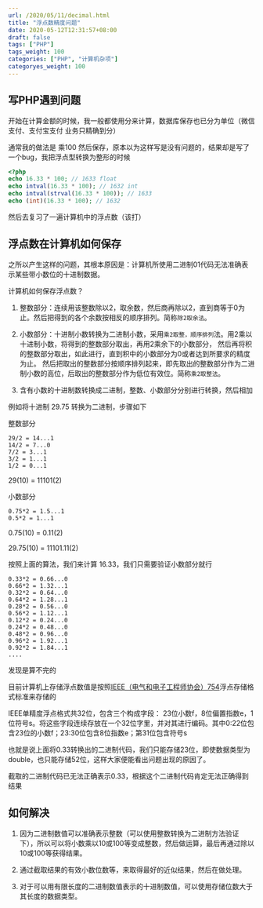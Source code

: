 ```yaml
---
url: /2020/05/11/decimal.html
title: "浮点数精度问题"
date: 2020-05-12T12:31:57+08:00
draft: false
tags: ["PHP"]
tags_weight: 100
categories: ["PHP", "计算机杂项"]
categoryes_weight: 100
---
```


## 写PHP遇到问题

开始在计算金额的时候，我一般都使用分来计算，数据库保存也已分为单位（微信支付、支付宝支付 业务只精确到分）

通常我的做法是 乘100 然后保存，原本以为这样写是没有问题的，结果却是写了一个bug，我把浮点型转换为整形的时候

```php
<?php
echo 16.33 * 100; // 1633 float
echo intval(16.33 * 100); // 1632 int
echo intval(strval(16.33 * 100)); // 1633
echo (int)(16.33 * 100); // 1632
```

然后去复习了一遍计算机中的浮点数（该打）

## 浮点数在计算机如何保存

之所以产生这样的问题，其根本原因是：计算机所使用二进制01代码无法准确表示某些带小数位的十进制数据。

计算机如何保存浮点数？

1. 整数部分：连续用该整数除以2，取余数，然后商再除以2，直到商等于0为止。然后把得到的各个余数按相反的顺序排列。简称`除2取余法`。

2. 小数部分：十进制小数转换为二进制小数，采用`乘2取整，顺序排列`法。用2乘以十进制小数，将得到的整数部分取出，再用2乘余下的小数部分，
然后再将积的整数部分取出，如此进行，直到积中的小数部分为0或者达到所要求的精度为止。
然后把取出的整数部分按顺序排列起来，即先取出的整数部分作为二进制小数的高位，后取出的整数部分作为低位有效位。简称`乘2取整法`。

3. 含有小数的十进制数转换成二进制，整数、小数部分分别进行转换，然后相加

例如将十进制 29.75 转换为二进制，步骤如下

整数部分

```
29/2 = 14...1
14/2 = 7...0
7/2 = 3...1
3/2 = 1...1
1/2 = 0...1
```

29(10) = 11101(2)

小数部分

```
0.75*2 = 1.5...1
0.5*2 = 1...1
```
0.75(10) = 0.11(2)

29.75(10) = 11101.11(2)

按照上面的算法，我们来计算 16.33，我们只需要验证小数部分就行

```
0.33*2 = 0.66...0
0.66*2 = 1.32...1
0.32*2 = 0.64...0
0.64*2 = 1.28...1
0.28*2 = 0.56...0
0.56*2 = 1.12...1
0.12*2 = 0.24...0
0.24*2 = 0.48...0
0.48*2 = 0.96...0
0.96*2 = 1.92...1
0.92*2 = 1.84...1
.... 
```

发现是算不完的

目前计算机上存储浮点数值是按照[IEEE（电气和电子工程师协会）754](https://zh.wikipedia.org/zh-hans/IEEE_754)浮点存储格式标准来存储的

IEEE单精度浮点格式共32位，包含三个构成字段：
23位小数f，8位偏置指数e，1位符号s。将这些字段连续存放在一个32位字里，并对其进行编码。其中0:22位包含23位的小数f；23:30位包含8位指数e；第31位包含符号s

也就是说上面将0.33转换出的二进制代码，我们只能存储23位，即使数据类型为double，也只能存储52位，这样大家便能看出问题出现的原因了。

截取的二进制代码已无法正确表示0.33，根据这个二进制代码肯定无法正确得到结果

## 如何解决

1. 因为二进制数值可以准确表示整数（可以使用整数转换为二进制方法验证下），所以可以将小数乘以10或100等变成整数，然后做运算，最后再通过除以10或100等获得结果。

2. 通过截取结果的有效小数位数等，来取得最好的近似结果，然后在做处理。

3. 对于可以用有限长度的二进制数值表示的十进制数值，可以使用存储位数大于其长度的数据类型。


